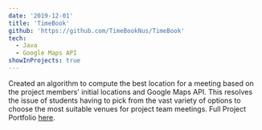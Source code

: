 ```yaml
---
date: '2019-12-01'
title: 'TimeBook'
github: 'https://github.com/TimeBookNus/TimeBook'
tech:
  - Java
  - Google Maps API
showInProjects: true
---
```


Created an algorithm to compute the best location for a meeting based on the project members' initial locations and Google Maps API. This resolves the issue of students having to pick from the vast variety of options to choose the most suitable venues for project team meetings. Full Project Portfolio [here](https://timebooknus.github.io/TimeBook/team/klementtan.html).
